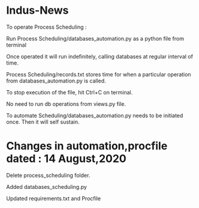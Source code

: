 # Indus-News

To operate Process Scheduling :

Run Process Scheduling/databases_automation.py as a python file from terminal

Once operated it will run indefinitely, calling databases at regular interval of time.

Process Scheduling/records.txt stores time for when a particular operation from databases_automation.py is called.

To stop execution of the file, hit Ctrl+C on terminal.

No need to run db operations from views.py file.

To automate Scheduling/databases_automation.py needs to be initiated once. Then it will self sustain.



# Changes in automation,procfile dated : 14 August,2020

Delete process_scheduling folder.

Added databases_scheduling.py

Updated requirements.txt and Procfile


